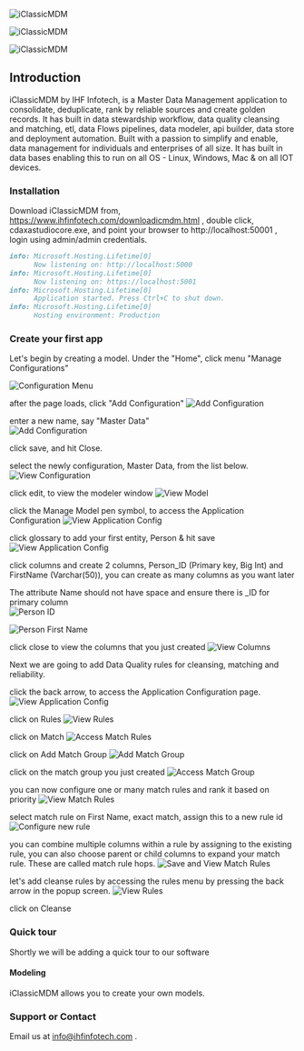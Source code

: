 ![iClassicMDM](https://www.ihfinfotech.com/uploads/1/1/5/0/115016273/icmdm-good-logo_orig.png)

![iClassicMDM](/icmdmimages/ICMDM-logo-700px-RGB.jpg)
         
![iClassicMDM](https://ihfinfotech.github.io/icmdmimages/ICMDM-logo-700px-RGB.jpg)
         
## Introduction
iClassicMDM by IHF Infotech, is a Master Data Management application to consolidate, deduplicate, rank by reliable sources and create golden records.  It has built in data stewardship workflow, data quality cleansing and matching, etl, data Flows pipelines, data modeler, api builder, data store and deployment automation.   Built with a passion to simplify and enable, data management for individuals and enterprises of all size.  It has built in data bases enabling this to run on all OS - Linux, Windows, Mac & on all IOT devices.

### Installation

Download iClassicMDM from, https://www.ihfinfotech.com/downloadicmdm.html , double click, cdaxastudiocore.exe, and point your browser to http://localhost:50001 , login using admin/admin credentials. 

```markdown
info: Microsoft.Hosting.Lifetime[0]
      Now listening on: http://localhost:5000
info: Microsoft.Hosting.Lifetime[0]
      Now listening on: https://localhost:5001
info: Microsoft.Hosting.Lifetime[0]
      Application started. Press Ctrl+C to shut down.
info: Microsoft.Hosting.Lifetime[0]
      Hosting environment: Production 
```
 
### Create your first app

Let's begin by creating a model.  Under the "Home", click menu "Manage Configurations"

![Configuration Menu](https://www.ihfinfotech.com/uploads/1/1/5/0/115016273/applicationwelcome_orig.png)   

after the page loads, click "Add Configuration"
![Add Configuration](https://www.ihfinfotech.com/uploads/1/1/5/0/115016273/published/manageconfigs.png?1612121439)
  
enter a new name, say "Master Data"  
![Add Configuration](https://www.ihfinfotech.com/uploads/1/1/5/0/115016273/newconfig_orig.png)

click save, and hit Close. 

select the newly configuration, Master Data, from the list below.
![View Configuration](https://www.ihfinfotech.com/uploads/1/1/5/0/115016273/listofconfigs_orig.png)

click edit, to view the modeler window 
![View Model](https://www.ihfinfotech.com/uploads/1/1/5/0/115016273/managemodeler_orig.png)

click the Manage Model pen symbol, to access the Application Configuration 
![View Application Config](https://www.ihfinfotech.com/uploads/1/1/5/0/115016273/accessmodelerconfig_orig.png)

click glossary to add your first entity, Person & hit save 
![View Application Config](https://www.ihfinfotech.com/uploads/1/1/5/0/115016273/addnewpersonentity_orig.png)

click columns and create 2 columns, Person_ID (Primary key, Big Int) and FirstName (Varchar(50)), you can create as many columns as you want later 

The attribute Name should not have space and ensure there is _ID for primary column  
![Person ID](https://www.ihfinfotech.com/uploads/1/1/5/0/115016273/addnewcolumnpersonid_orig.png)

![Person First Name](https://www.ihfinfotech.com/uploads/1/1/5/0/115016273/addcolumnfirstname_orig.png)

click close to view the columns that you just created 
![View Columns](https://www.ihfinfotech.com/uploads/1/1/5/0/115016273/viewcolumnslist_orig.png)

Next we are going to add Data Quality rules for cleansing, matching and reliability.  

click the back arrow, to access the Application Configuration page.  
![View Application Config](https://www.ihfinfotech.com/uploads/1/1/5/0/115016273/accessmodelerconfig_orig.png)

click on Rules
![View Rules](https://www.ihfinfotech.com/uploads/1/1/5/0/115016273/accessrules_orig.png)

click on Match 
![Access Match Rules](https://www.ihfinfotech.com/uploads/1/1/5/0/115016273/accessaddmatchgroup_orig.png) 

click on Add Match Group 
![Add Match Group](https://www.ihfinfotech.com/uploads/1/1/5/0/115016273/addpersonmatchgroup_orig.png) 

click on the match group you just created 
![Access Match Group](https://www.ihfinfotech.com/uploads/1/1/5/0/115016273/viewmatchgroupforperson_orig.png) 

you can now configure one or many match rules and rank it based on priority 
![View Match Rules](https://www.ihfinfotech.com/uploads/1/1/5/0/115016273/configurematchrules_orig.png)

select match rule on First Name, exact match, assign this to a new rule id
![Configure new rule](https://www.ihfinfotech.com/uploads/1/1/5/0/115016273/addnewmatchruleforpersongroup_orig.png)

you can combine multiple columns within a rule by assigning to the existing rule, you can also choose parent or child columns to expand your match rule. These are called match rule hops. 
![Save and View Match Rules](https://www.ihfinfotech.com/uploads/1/1/5/0/115016273/viewmatchrulesforpersongroup_orig.png)

let's add cleanse rules by accessing the rules menu by pressing the back arrow in the popup screen. 
![View Rules](https://www.ihfinfotech.com/uploads/1/1/5/0/115016273/accessrules_orig.png)

click on Cleanse 



### Quick tour
Shortly we will be adding a quick tour to our software
 
#### Modeling
iClassicMDM allows you to create your own models. 

### Support or Contact

Email us at info@ihfinfotech.com . 
